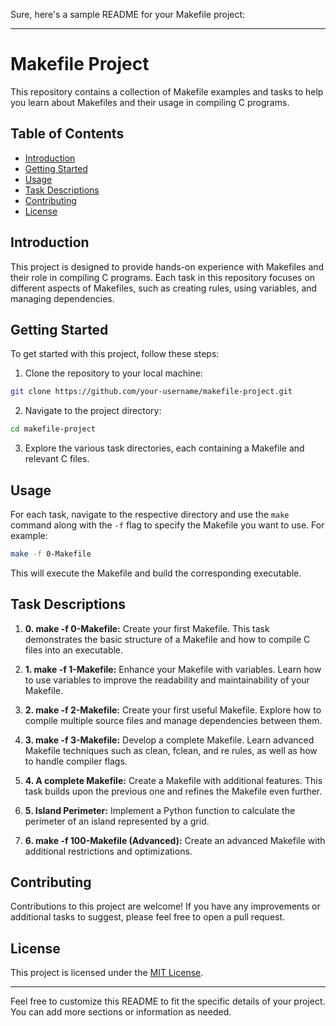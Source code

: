 Sure, here's a sample README for your Makefile project:

---

# Makefile Project

This repository contains a collection of Makefile examples and tasks to help you learn about Makefiles and their usage in compiling C programs.

## Table of Contents

- [Introduction](#introduction)
- [Getting Started](#getting-started)
- [Usage](#usage)
- [Task Descriptions](#task-descriptions)
- [Contributing](#contributing)
- [License](#license)

## Introduction

This project is designed to provide hands-on experience with Makefiles and their role in compiling C programs. Each task in this repository focuses on different aspects of Makefiles, such as creating rules, using variables, and managing dependencies.

## Getting Started

To get started with this project, follow these steps:

1. Clone the repository to your local machine:

```bash
git clone https://github.com/your-username/makefile-project.git
```

2. Navigate to the project directory:

```bash
cd makefile-project
```

3. Explore the various task directories, each containing a Makefile and relevant C files.

## Usage

For each task, navigate to the respective directory and use the `make` command along with the `-f` flag to specify the Makefile you want to use. For example:

```bash
make -f 0-Makefile
```

This will execute the Makefile and build the corresponding executable.

## Task Descriptions

1. **0. make -f 0-Makefile:** Create your first Makefile. This task demonstrates the basic structure of a Makefile and how to compile C files into an executable.

2. **1. make -f 1-Makefile:** Enhance your Makefile with variables. Learn how to use variables to improve the readability and maintainability of your Makefile.

3. **2. make -f 2-Makefile:** Create your first useful Makefile. Explore how to compile multiple source files and manage dependencies between them.

4. **3. make -f 3-Makefile:** Develop a complete Makefile. Learn advanced Makefile techniques such as clean, fclean, and re rules, as well as how to handle compiler flags.

5. **4. A complete Makefile:** Create a Makefile with additional features. This task builds upon the previous one and refines the Makefile even further.

6. **5. Island Perimeter:** Implement a Python function to calculate the perimeter of an island represented by a grid.

7. **6. make -f 100-Makefile (Advanced):** Create an advanced Makefile with additional restrictions and optimizations.

## Contributing

Contributions to this project are welcome! If you have any improvements or additional tasks to suggest, please feel free to open a pull request.

## License

This project is licensed under the [MIT License](LICENSE).

---

Feel free to customize this README to fit the specific details of your project. You can add more sections or information as needed.
